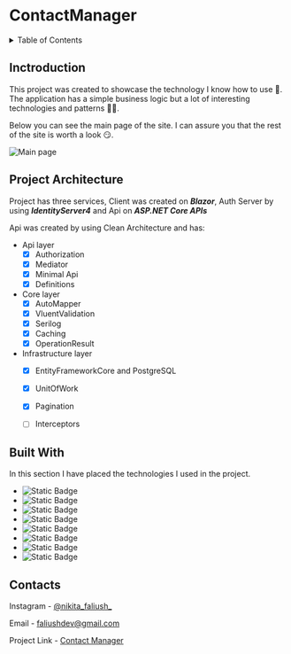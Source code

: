 # ContactManager

<details>
  <summary>Table of Contents</summary>
  <ol>
    <li><a href="#introduction">Introduction</a></li>
    <li><a href="#project-architecture">Project Architecture</a></li>
    <li><a href="#built-with">Built With</a></li>
    <li><a href="#contacts">Contacts</a></li>
  </ol>
</details>

## Inctroduction

This project was created to showcase the technology I know how to use 🤖. The application has a simple business logic but a lot of interesting technologies and patterns 💪💪.

Below you can see the main page of the site. I can assure you that the rest of the site is worth a look 😏.

![Main page](https://github.com/Faliush/ContactManager/assets/141915136/0023999e-a4c4-4b29-be72-becd86437625)



## Project Architecture
Project has three services, Client was created on ***Blazor***, Auth Server by using ***IdentityServer4*** and Api on ***ASP.NET Core APIs*** 

Api was created by using Clean Architecture and has:
+ Api layer
  - [x] Authorization
  - [x] Mediator
  - [x] Minimal Api 
  - [x] Definitions 
+ Core layer
  - [x] AutoMapper
  - [x] VluentValidation
  - [x] Serilog
  - [x] Caching
  - [x] OperationResult    
+ Infrastructure layer
  - [x] EntityFrameworkCore and PostgreSQL
  - [x] UnitOfWork
  - [x] Pagination
  - [ ] Interceptors 


## Built With
In this section I have placed the technologies I used in the project. 

* ![Static Badge](https://img.shields.io/badge/Blazor-5304C2?style=for-the-badge&logo=blazor&labelColor=black)
* ![Static Badge](https://img.shields.io/badge/.Net-5304C2?style=for-the-badge&logo=dotnet&labelColor=black)
* ![Static Badge](https://img.shields.io/badge/Bootstrap-553C7B?style=for-the-badge&logo=bootstrap&labelColor=black)
* ![Static Badge](https://img.shields.io/badge/Redis-DC382D?style=for-the-badge&logo=redis&labelColor=black)
* ![Static Badge](https://img.shields.io/badge/Postgres-4169E1?style=for-the-badge&logo=postgresql&labelColor=black)
* ![Static Badge](https://img.shields.io/badge/RabbitMQ-FF6600?style=for-the-badge&logo=rabbitmq&labelColor=black)
* ![Static Badge](https://img.shields.io/badge/Docker-2496ED?style=for-the-badge&logo=docker&labelColor=black)
* ![Static Badge](https://img.shields.io/badge/IdentityServer4-F78C40?style=for-the-badge&logo=openid&labelColor=black)


## Contacts
Instagram - [@nikita_faliush_](https://www.instagram.com/nikita_faliush_/)

Email - faliushdev@gmail.com

Project Link - [Contact Manager](https://github.com/Faliush/ContactManager)








